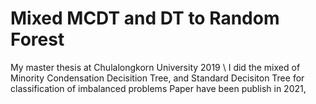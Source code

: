# Mixed MCDT and DT to Random Forest
My master thesis at Chulalongkorn University 2019 \\
I did the mixed of Minority Condensation Decisition Tree, and Standard Decisiton Tree for classification of imbalanced problems
Paper have been publish in 2021,

